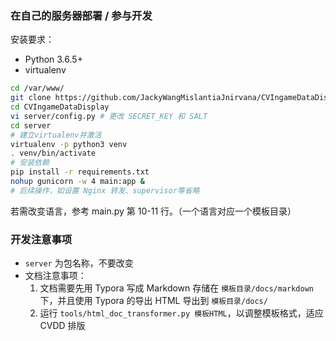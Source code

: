 ### 在自己的服务器部署 / 参与开发

安装要求：

- Python 3.6.5+
- virtualenv

```bash
cd /var/www/
git clone https://github.com/JackyWangMislantiaJnirvana/CVIngameDataDisplay.git
cd CVIngameDataDisplay
vi server/config.py # 更改 SECRET_KEY 和 SALT
cd server
# 建立virtualenv并激活
virtualenv -p python3 venv
. venv/bin/activate
# 安装依赖
pip install -r requirements.txt
nohup gunicorn -w 4 main:app &
# 后续操作，如设置 Nginx 转发、supervisor等省略
```

若需改变语言，参考 main.py 第 10-11 行。（一个语言对应一个模板目录）

### 开发注意事项

- `server`  为包名称，不要改变
- 文档注意事项：
  1. 文档需要先用 Typora 写成 Markdown 存储在 `模板目录/docs/markdown` 下，并且使用 Typora 的导出 HTML 导出到 `模板目录/docs/`
  2. 运行 `tools/html_doc_transformer.py 模板HTML`，以调整模板格式，适应 CVDD 排版